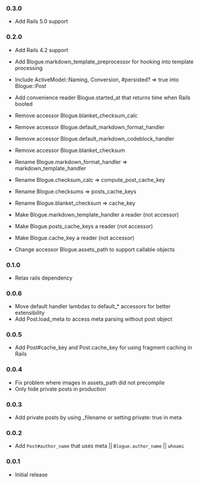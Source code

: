### 0.3.0

* Add Rails 5.0 support

### 0.2.0

* Add Rails 4.2 support
* Add Blogue.markdown_template_preprocessor for hooking into template processing
* Include ActiveModel::Naming, Conversion, #persisted? => true into Blogue::Post
* Add convenience reader Blogue.started_at that returns time when Rails booted

* Remove accessor Blogue.blanket_checksum_calc
* Remove accessor Blogue.default_markdown_format_handler
* Remove accessor Blogue.default_markdown_codeblock_handler
* Remove accessor Blogue.blanket_checksum

* Rename Blogue.markdown_format_handler => markdown_template_handler
* Rename Blogue.checksum_calc => compute_post_cache_key
* Rename Blogue.checksums => posts_cache_keys
* Rename Blogue.blanket_checksum => cache_key

* Make Blogue.markdown_template_handler a reader (not accessor)
* Make Blogue.posts_cache_keys a reader (not accessor)
* Make Blogue.cache_key a reader (not accessor)

* Change accessor Blogue.assets_path to support callable objects

### 0.1.0

* Relax rails dependency

### 0.0.6

* Move default handler lambdas to default_* accessors for better extensibility
* Add Post.load_meta to access meta parsing without post object

### 0.0.5

* Add Post#cache_key and Post.cache_key for using fragment caching in Rails

### 0.0.4

* Fix problem where images in assets_path did not precompile
* Only hide private posts in production

### 0.0.3

* Add private posts by using _filename or setting private: true in meta

### 0.0.2

* Add `Post#author_name` that uses meta || `Blogue.author_name` || `whoami`

### 0.0.1

* Initial release
